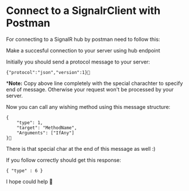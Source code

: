 
# Connect to a SignalrClient with Postman

For connecting to a SignalR hub by postman need to follow this:

Make a succesful connection to your server using hub endpoint

Initially you should send a protocol message to your server:

    {"protocol":"json","version":1}

***Note:** Copy above line completely with the special charachter to specify end of message. Otherwise your request won't be processed by your server.


Now you can call any wishing method using this message structure:

    {
        "type": 1,
        "target": "MethodName",
        "Arguments": ["IfAny"]
    }

There is that special char at the end of this message as well :)

If you follow correctly should get this response:

    { "type" : 6 }

I hope could help 🤞
